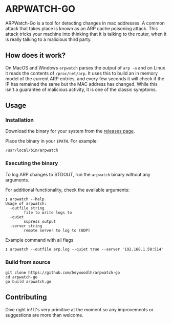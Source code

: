 # ARPWATCH-GO
ARPWatch-Go is a tool for detecting changes in mac addresses. A common attack that takes place is known as an ARP cache poisoning attack. This attack tricks your machine into thinking that it is talking to the router, when it is really talking to a malicious third party.

## How does it work?

On MacOS and Windows `arpwatch` parses the output of `arp -a` and on Linux it reads the contents of `/proc/net/arp`. It uses this to build an in memory model of the current ARP entries, and every few seconds it will check if the IP has remained the same but the MAC address has changed. While this isn't a guarantee of malicious activity, it is one of the classic symptoms.

## Usage

### Installation

Download the binary for your system from the [releases page](https://github.com/heywoodlh/arpwatch-go/releases).

Place the binary in your `$PATH`. For example:

`/usr/local/bin/arpwatch`


### Executing the binary

To log ARP changes to STDOUT, run the `arpwatch` binary without any arguments.

For additional functionality, check the available arguments:

```
❯ arpwatch --help
Usage of arpwatch:
  -outfile string
        file to write logs to
  -quiet
        supress output
  -server string
        remote server to log to (UDP)
```

Example command with all flags

```
❯ arpwatch --outfile arp.log --quiet true --server '192.168.1.50:514'
```
  

### Build from source

```
git clone https://github.com/heywoodlh/arpwatch-go
cd arpwatch-go
go build arpwatch.go
```


## Contributing

Dive right in! It's very primitive at the moment so any improvements or suggestions are more than welcome.
